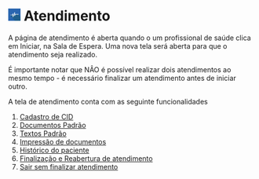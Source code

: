 # <img src=../img/logo.png height=25> Atendimento

A página de atendimento é aberta quando o um profissional de saúde clica em Iniciar, na Sala de Espera.
Uma nova tela será aberta para que o atendimento seja realizado.

É importante notar que NÂO é possível realizar dois atendimentos ao mesmo tempo - é necessário finalizar um atendimento antes de iniciar outro.

A tela de atendimento conta com as seguinte funcionalidades

1. [Cadastro de CID](cid.md)
2. [Documentos Padrão](documentos.md)
3. [Textos Padrão](snipets.md)
4. [Impressão de documentos](impressao.md)
5. [Histórico do paciente](historico.md)
6. [Finalização e Reabertura de atendimento](reiniciar_sessao.md)
7. [Sair sem finalizar atendimento](sair.md)